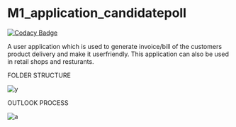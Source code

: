 # M1_application_candidatepoll

[![Codacy Badge](https://api.codacy.com/project/badge/Grade/71f957e4ee714df59fc04b80422b3e5f)](https://app.codacy.com/gh/saravana304priya/M1_application_candidatepoll?utm_source=github.com&utm_medium=referral&utm_content=saravana304priya/M1_application_candidatepoll&utm_campaign=Badge_Grade_Settings)

A user application which is used to generate invoice/bill of the customers product delivery and make it userfriendly.
This application can also be used in retail shops and resturants.

FOLDER STRUCTURE

![y](https://user-images.githubusercontent.com/60978907/143389620-b20cd564-6cc2-432f-bc36-042b39b0b6b8.jpg)

OUTLOOK PROCESS

![a](https://user-images.githubusercontent.com/60978907/143386872-5dee19e5-7566-4c81-a54c-5e87c2c0d767.jpg)

